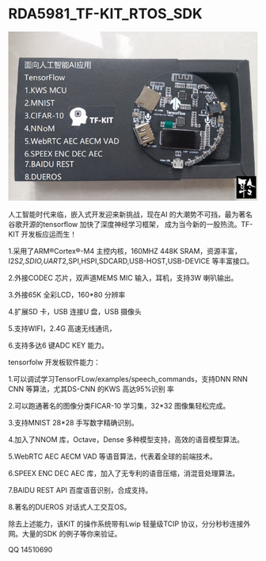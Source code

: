 # RDA5981_TF-KIT_RTOS_SDK #

![image](https://github.com/achinwoo/TF-KIT/blob/master/DOC/tf_kit.jpg)

人工智能时代来临，嵌入式开发迎来新挑战，现在AI 的大潮势不可挡，最为著名谷歌开源的tensorflow 加快了深度神经学习框架，
成为当今新的一股热流。TF-KIT 开发板应运而生！

1.采用了ARM®Cortex®-M4 主控内核，160MHZ 448K SRAM，资源丰富，
I2S*2,SDIO,UART*2,SPI,HSPI,SDCARD,USB-HOST,USB-DEVICE 等丰富接口。

2.外接CODEC 芯片，双声道MEMS MIC 输入，耳机，支持3W 喇叭输出。

3.外接65K 全彩LCD，160*80 分辨率

4.扩展SD 卡，USB 连接U 盘，USB 摄像头

5.支持WIFI，2.4G 高速无线通讯，

6.支持多达6 键ADC KEY 能力。

tensorfolw 开发板软件能力：

1.可以调试学习TensorFLow/examples/speech_commands，支持DNN RNN CNN 等算法，尤其DS-CNN 的KWS 高达95%识别
率

2.可以跑通著名的图像分类FICAR-10 学习集，32*32 图像集轻松完成。

3.支持MNIST 28*28 手写数字精确识别。

4.加入了NNOM 库，Octave，Dense 多种模型支持，高效的语音模型算法。

5.WebRTC AEC AECM VAD 等语音算法，代表着全球的前端技术。

6.SPEEX ENC DEC AEC 库，加入了无专利的语音压缩，消混音处理算法。

7.BAIDU REST API 百度语音识别，合成支持。

8.著名的DUEROS 对话式人工交互OS。

除去上述能力，该KIT 的操作系统带有Lwip 轻量级TCIP 协议，分分秒秒连接外网。大量的SDK 的例子等你来验证。

QQ 14510690 

